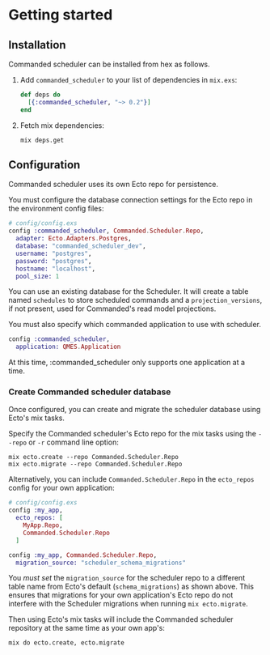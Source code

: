 # Getting started

## Installation

Commanded scheduler can be installed from hex as follows.

1. Add `commanded_scheduler` to your list of dependencies in `mix.exs`:

   ```elixir
   def deps do
     [{:commanded_scheduler, "~> 0.2"}]
   end
   ```

2. Fetch mix dependencies:

   ```console
   mix deps.get
   ```

## Configuration

Commanded scheduler uses its own Ecto repo for persistence.

You must configure the database connection settings for the Ecto repo in the environment config files:

```elixir
# config/config.exs
config :commanded_scheduler, Commanded.Scheduler.Repo,
  adapter: Ecto.Adapters.Postgres,
  database: "commanded_scheduler_dev",
  username: "postgres",
  password: "postgres",
  hostname: "localhost",
  pool_size: 1
```

You can use an existing database for the Scheduler. It will create a table named `schedules` to store scheduled commands and a `projection_versions`, if not present, used for Commanded's read model projections.

You must also specify which commanded application to use with scheduler.

```elixir
config :commanded_scheduler,
  application: QMES.Application
```

At this time, :commanded_scheduler only supports one application at a time.

### Create Commanded scheduler database

Once configured, you can create and migrate the scheduler database using Ecto's mix tasks.

Specify the Commanded scheduler's Ecto repo for the mix tasks using the `--repo` or `-r` command line option:

```console
mix ecto.create --repo Commanded.Scheduler.Repo
mix ecto.migrate --repo Commanded.Scheduler.Repo
```

Alternatively, you can include `Commanded.Scheduler.Repo` in the `ecto_repos` config for your own application:

```elixir
# config/config.exs
config :my_app,
  ecto_repos: [
    MyApp.Repo,
    Commanded.Scheduler.Repo
  ]

config :my_app, Commanded.Scheduler.Repo,
  migration_source: "scheduler_schema_migrations"
```

You _must set_ the `migration_source` for the scheduler repo to a different table name from Ecto's default (`schema_migrations`) as shown above. This ensures that migrations for your own application's Ecto repo do not interfere with the Scheduler migrations when running `mix ecto.migrate`.

Then using Ecto's mix tasks will include the Commanded scheduler repository at the same time as your own app's:

```console
mix do ecto.create, ecto.migrate
```
